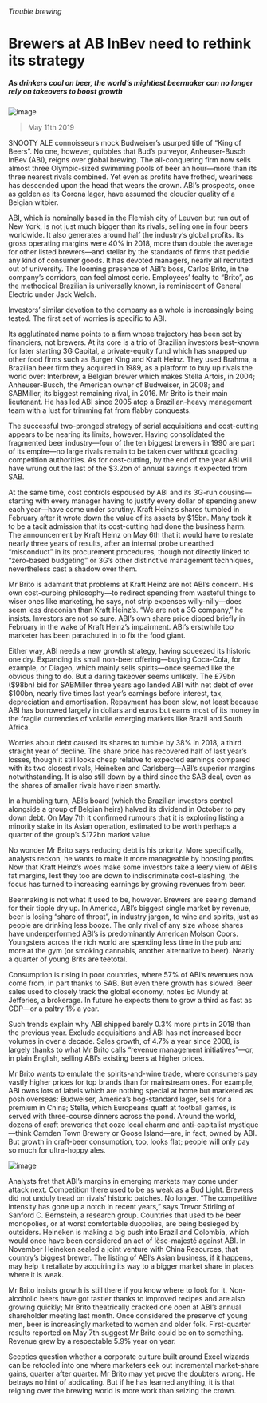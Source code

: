 ###### Trouble brewing
# Brewers at AB InBev need to rethink its strategy 
##### As drinkers cool on beer, the world’s mightiest beermaker can no longer rely on takeovers to boost growth 
![image](images/20190511_WBD001_1.jpg) 
> May 11th 2019 
SNOOTY ALE connoisseurs mock Budweiser’s usurped title of “King of Beers”. No one, however, quibbles that Bud’s purveyor, Anheuser-Busch InBev (ABI), reigns over global brewing. The all-conquering firm now sells almost three Olympic-sized swimming pools of beer an hour—more than its three nearest rivals combined. Yet even as profits have frothed, weariness has descended upon the head that wears the crown. ABI’s prospects, once as golden as its Corona lager, have assumed the cloudier quality of a Belgian witbier. 
ABI, which is nominally based in the Flemish city of Leuven but run out of New York, is not just much bigger than its rivals, selling one in four beers worldwide. It also generates around half the industry’s global profits. Its gross operating margins were 40% in 2018, more than double the average for other listed brewers—and stellar by the standards of firms that peddle any kind of consumer goods. It has devoted managers, nearly all recruited out of university. The looming presence of ABI’s boss, Carlos Brito, in the company’s corridors, can feel almost eerie. Employees’ fealty to “Brito”, as the methodical Brazilian is universally known, is reminiscent of General Electric under Jack Welch. 
Investors’ similar devotion to the company as a whole is increasingly being tested. The first set of worries is specific to ABI. 
Its agglutinated name points to a firm whose trajectory has been set by financiers, not brewers. At its core is a trio of Brazilian investors best-known for later starting 3G Capital, a private-equity fund which has snapped up other food firms such as Burger King and Kraft Heinz. They used Brahma, a Brazilian beer firm they acquired in 1989, as a platform to buy up rivals the world over: Interbrew, a Belgian brewer which makes Stella Artois, in 2004; Anheuser-Busch, the American owner of Budweiser, in 2008; and SABMiller, its biggest remaining rival, in 2016. Mr Brito is their main lieutenant. He has led ABI since 2005 atop a Brazilian-heavy management team with a lust for trimming fat from flabby conquests. 
The successful two-pronged strategy of serial acquisitions and cost-cutting appears to be nearing its limits, however. Having consolidated the fragmented beer industry—four of the ten biggest brewers in 1990 are part of its empire—no large rivals remain to be taken over without goading competition authorities. As for cost-cutting, by the end of the year ABI will have wrung out the last of the $3.2bn of annual savings it expected from SAB. 
At the same time, cost controls espoused by ABI and its 3G-run cousins—starting with every manager having to justify every dollar of spending anew each year—have come under scrutiny. Kraft Heinz’s shares tumbled in February after it wrote down the value of its assets by $15bn. Many took it to be a tacit admission that its cost-cutting had done the business harm. The announcement by Kraft Heinz on May 6th that it would have to restate nearly three years of results, after an internal probe unearthed “misconduct” in its procurement procedures, though not directly linked to “zero-based budgeting” or 3G’s other distinctive management techniques, nevertheless cast a shadow over them. 
Mr Brito is adamant that problems at Kraft Heinz are not ABI’s concern. His own cost-curbing philosophy—to redirect spending from wasteful things to wiser ones like marketing, he says, not strip expenses willy-nilly—does seem less draconian than Kraft Heinz’s. “We are not a 3G company,” he insists. Investors are not so sure. ABI’s own share price dipped briefly in February in the wake of Kraft Heinz’s impairment. ABI’s erstwhile top marketer has been parachuted in to fix the food giant. 
Either way, ABI needs a new growth strategy, having squeezed its historic one dry. Expanding its small non-beer offering—buying Coca-Cola, for example, or Diageo, which mainly sells spirits—once seemed like the obvious thing to do. But a daring takeover seems unlikely. The £79bn ($98bn) bid for SABMiller three years ago landed ABI with net debt of over $100bn, nearly five times last year’s earnings before interest, tax, depreciation and amortisation. Repayment has been slow, not least because ABI has borrowed largely in dollars and euros but earns most of its money in the fragile currencies of volatile emerging markets like Brazil and South Africa. 
Worries about debt caused its shares to tumble by 38% in 2018, a third straight year of decline. The share price has recovered half of last year’s losses, though it still looks cheap relative to expected earnings compared with its two closest rivals, Heineken and Carlsberg—ABI’s superior margins notwithstanding. It is also still down by a third since the SAB deal, even as the shares of smaller rivals have risen smartly. 
In a humbling turn, ABI’s board (which the Brazilian investors control alongside a group of Belgian heirs) halved its dividend in October to pay down debt. On May 7th it confirmed rumours that it is exploring listing a minority stake in its Asian operation, estimated to be worth perhaps a quarter of the group’s $172bn market value. 
No wonder Mr Brito says reducing debt is his priority. More specifically, analysts reckon, he wants to make it more manageable by boosting profits. Now that Kraft Heinz’s woes make some investors take a leery view of ABI’s fat margins, lest they too are down to indiscriminate cost-slashing, the focus has turned to increasing earnings by growing revenues from beer. 
Beermaking is not what it used to be, however. Brewers are seeing demand for their tipple dry up. In America, ABI’s biggest single market by revenue, beer is losing “share of throat”, in industry jargon, to wine and spirits, just as people are drinking less booze. The only rival of any size whose shares have underperformed ABI’s is predominantly American Molson Coors. Youngsters across the rich world are spending less time in the pub and more at the gym (or smoking cannabis, another alternative to beer). Nearly a quarter of young Brits are teetotal. 
Consumption is rising in poor countries, where 57% of ABI’s revenues now come from, in part thanks to SAB. But even there growth has slowed. Beer sales used to closely track the global economy, notes Ed Mundy at Jefferies, a brokerage. In future he expects them to grow a third as fast as GDP—or a paltry 1% a year. 
Such trends explain why ABI shipped barely 0.3% more pints in 2018 than the previous year. Exclude acquisitions and ABI has not increased beer volumes in over a decade. Sales growth, of 4.7% a year since 2008, is largely thanks to what Mr Brito calls “revenue management initiatives”—or, in plain English, selling ABI’s existing beers at higher prices. 
Mr Brito wants to emulate the spirits-and-wine trade, where consumers pay vastly higher prices for top brands than for mainstream ones. For example, ABI owns lots of labels which are nothing special at home but marketed as posh overseas: Budweiser, America’s bog-standard lager, sells for a premium in China; Stella, which Europeans quaff at football games, is served with three-course dinners across the pond. Around the world, dozens of craft breweries that ooze local charm and anti-capitalist mystique—think Camden Town Brewery or Goose Island—are, in fact, owned by ABI. But growth in craft-beer consumption, too, looks flat; people will only pay so much for ultra-hoppy ales. 
![image](images/20190511_WBC874_0.png) 
Analysts fret that ABI’s margins in emerging markets may come under attack next. Competition there used to be as weak as a Bud Light. Brewers did not unduly tread on rivals’ historic patches. No longer. “The competitive intensity has gone up a notch in recent years,” says Trevor Stirling of Sanford C. Bernstein, a research group. Countries that used to be beer monopolies, or at worst comfortable duopolies, are being besieged by outsiders. Heineken is making a big push into Brazil and Colombia, which would once have been considered an act of lèse-majesté against ABI. In November Heineken sealed a joint venture with China Resources, that country’s biggest brewer. The listing of ABI’s Asian business, if it happens, may help it retaliate by acquiring its way to a bigger market share in places where it is weak. 
Mr Brito insists growth is still there if you know where to look for it. Non-alcoholic beers have got tastier thanks to improved recipes and are also growing quickly; Mr Brito theatrically cracked one open at ABI’s annual shareholder meeting last month. Once considered the preserve of young men, beer is increasingly marketed to women and older folk. First-quarter results reported on May 7th suggest Mr Brito could be on to something. Revenue grew by a respectable 5.9% year on year. 
Sceptics question whether a corporate culture built around Excel wizards can be retooled into one where marketers eek out incremental market-share gains, quarter after quarter. Mr Brito may yet prove the doubters wrong. He betrays no hint of abdicating. But if he has learned anything, it is that reigning over the brewing world is more work than seizing the crown. 
